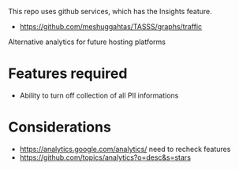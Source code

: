 This repo uses github services, which has the Insights feature.
- https://github.com/meshuggahtas/TASSS/graphs/traffic

Alternative analytics for future hosting platforms

# Features required
- Ability to turn off collection of all PII informations

# Considerations
- https://analytics.google.com/analytics/ need to recheck features
- https://github.com/topics/analytics?o=desc&s=stars